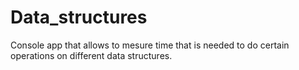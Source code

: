 # Data_structures
Console app that allows to mesure time that is needed to do certain operations on different data structures.
